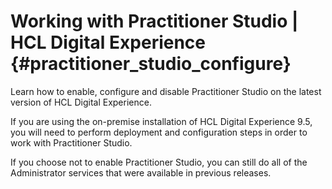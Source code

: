 # Working with Practitioner Studio \| HCL Digital Experience {#practitioner_studio_configure}

Learn how to enable, configure and disable Practitioner Studio on the latest version of HCL Digital Experience.

If you are using the on-premise installation of HCL Digital Experience 9.5, you will need to perform deployment and configuration steps in order to work with Practitioner Studio.

If you choose not to enable Practitioner Studio, you can still do all of the Administrator services that were available in previous releases.


